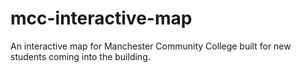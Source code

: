 # mcc-interactive-map
An interactive map for Manchester Community College built for new students coming into the building.

